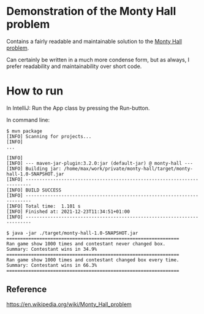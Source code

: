 Demonstration of the Monty Hall problem
=======================================

Contains a fairly readable and maintainable solution to the [Monty Hall problem](https://en.wikipedia.org/wiki/Monty_Hall_problem).

Can certainly be written in a much more condense form, but as always, I prefer
readability and maintainability over short code.

# How to run

In IntelliJ: Run the App class by pressing the Run-button.

In command line:

```shell
$ mvn package
[INFO] Scanning for projects...
[INFO] 
...

[INFO] 
[INFO] --- maven-jar-plugin:3.2.0:jar (default-jar) @ monty-hall ---
[INFO] Building jar: /home/max/work/private/monty-hall/target/monty-hall-1.0-SNAPSHOT.jar
[INFO] ------------------------------------------------------------------------
[INFO] BUILD SUCCESS
[INFO] ------------------------------------------------------------------------
[INFO] Total time:  1.101 s
[INFO] Finished at: 2021-12-23T11:34:51+01:00
[INFO] ------------------------------------------------------------------------

$ java -jar ./target/monty-hall-1.0-SNAPSHOT.jar
===============================================================
Ran game show 1000 times and contestant never changed box.
Summary: Contestant wins in 34.9%
===============================================================
Ran game show 1000 times and contestant changed box every time.
Summary: Contestant wins in 66.3%
===============================================================
```

## Reference
https://en.wikipedia.org/wiki/Monty_Hall_problem
